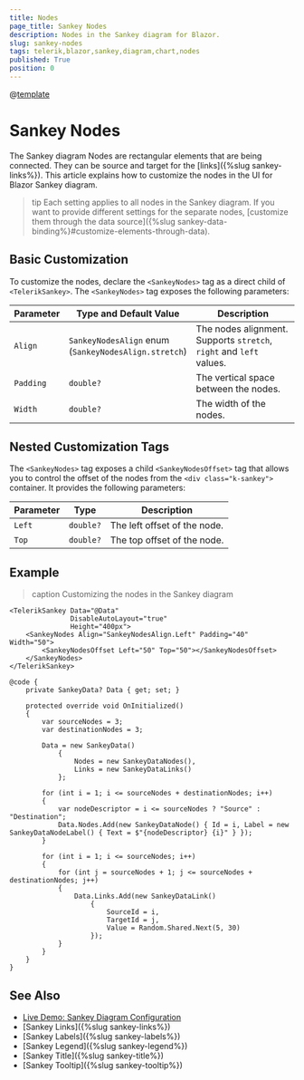 ```yaml
---
title: Nodes
page_title: Sankey Nodes
description: Nodes in the Sankey diagram for Blazor.
slug: sankey-nodes
tags: telerik,blazor,sankey,diagram,chart,nodes
published: True
position: 0
---
```

@[template](/_contentTemplates/common/parameters-table-styles.md#table-layout)

# Sankey Nodes

The Sankey diagram Nodes are rectangular elements that are being connected. They can be source and target for the [links]({%slug sankey-links%}). This article explains how to customize the nodes in the UI for Blazor Sankey diagram. 

>tip Each setting applies to all nodes in the Sankey diagram. If you want to provide different settings for the separate nodes, [customize them through the data source]({%slug sankey-data-binding%}#customize-elements-through-data).

## Basic Customization

To customize the nodes, declare the `<SankeyNodes>` tag as a direct child of `<TelerikSankey>`. The `<SankeyNodes>` tag exposes the following parameters:

| Parameter | Type and Default&nbsp;Value | Description |
| --------- | ---- | ----------- |
| `Align` | `SankeyNodesAlign` enum <br/> (`SankeyNodesAlign.stretch`) | The nodes alignment. Supports `stretch`, `right` and `left` values. |
| `Padding` | `double?` | The vertical space between the nodes. |
| `Width` | `double?` | The width of the nodes. |

## Nested Customization Tags

The `<SankeyNodes>` tag exposes a child `<SankeyNodesOffset>` tag that allows you to control the offset of the nodes from the `<div class="k-sankey">` container. It provides the following parameters:

| Parameter | Type | Description |
| --------- | ---- | ----------- |
| `Left` | `double?` | The left offset of the node. |
| `Top` | `double?` | The top offset of the node. |

## Example

>caption Customizing the nodes in the Sankey diagram

````CSHTML
<TelerikSankey Data="@Data"
               DisableAutoLayout="true"
               Height="400px">
    <SankeyNodes Align="SankeyNodesAlign.Left" Padding="40" Width="50">
        <SankeyNodesOffset Left="50" Top="50"></SankeyNodesOffset>
    </SankeyNodes>
</TelerikSankey>

@code {
    private SankeyData? Data { get; set; }

    protected override void OnInitialized()
    {
        var sourceNodes = 3;
        var destinationNodes = 3;

        Data = new SankeyData()
            {
                Nodes = new SankeyDataNodes(),
                Links = new SankeyDataLinks()
            };

        for (int i = 1; i <= sourceNodes + destinationNodes; i++)
        {
            var nodeDescriptor = i <= sourceNodes ? "Source" : "Destination";
            Data.Nodes.Add(new SankeyDataNode() { Id = i, Label = new SankeyDataNodeLabel() { Text = $"{nodeDescriptor} {i}" } });
        }

        for (int i = 1; i <= sourceNodes; i++)
        {
            for (int j = sourceNodes + 1; j <= sourceNodes + destinationNodes; j++)
            {
                Data.Links.Add(new SankeyDataLink()
                    {
                        SourceId = i,
                        TargetId = j,
                        Value = Random.Shared.Next(5, 30)
                    });
            }
        }
    }
}
````

## See Also

* [Live Demo: Sankey Diagram Configuration](https://demos.telerik.com/blazor-ui/sankey/configuration)
* [Sankey Links]({%slug sankey-links%})
* [Sankey Labels]({%slug sankey-labels%})
* [Sankey Legend]({%slug sankey-legend%})
* [Sankey Title]({%slug sankey-title%})
* [Sankey Tooltip]({%slug sankey-tooltip%})